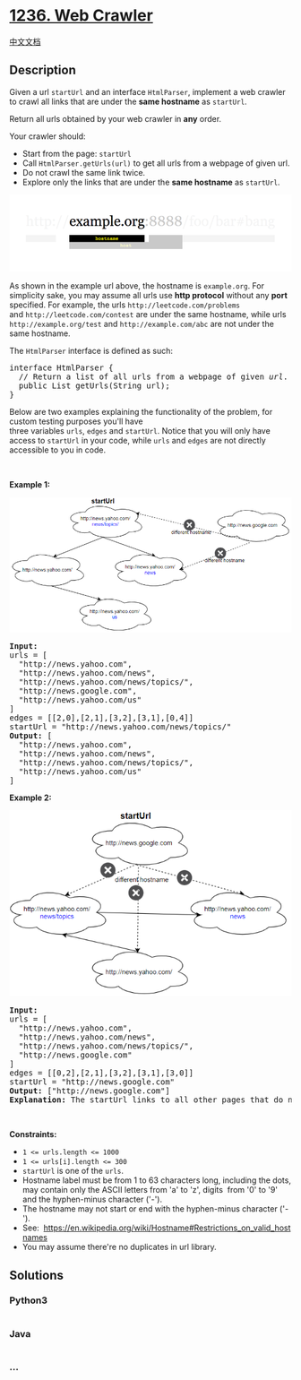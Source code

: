 # [1236. Web Crawler](https://leetcode.com/problems/web-crawler)

[中文文档](/solution/1200-1299/1236.Web%20Crawler/README.md)

## Description

<p>Given a url <code>startUrl</code> and an interface <code>HtmlParser</code>, implement a web crawler to crawl all links that are under the <strong>same hostname</strong> as <code>startUrl</code>. </p>

<p>Return all urls obtained by your web crawler in <strong>any</strong> order.</p>

<p>Your crawler should:</p>

<ul>
	<li>Start from the page: <code>startUrl</code></li>
	<li>Call <code>HtmlParser.getUrls(url)</code> to get all urls from a webpage of given url.</li>
	<li>Do not crawl the same link twice.</li>
	<li>Explore only the links that are under the <strong>same hostname</strong> as <code>startUrl</code>.</li>
</ul>

![](./images/urlhostname.png)

<p>As shown in the example url above, the hostname is <code>example.org</code>. For simplicity sake, you may assume all urls use <strong>http protocol</strong> without any <strong>port</strong> specified. For example, the urls <code>http://leetcode.com/problems</code> and <code>http://leetcode.com/contest</code> are under the same hostname, while urls <code>http://example.org/test</code> and <code>http://example.com/abc</code> are not under the same hostname.</p>

<p>The <code>HtmlParser</code> interface is defined as such: </p>

<pre>
interface HtmlParser {
  // Return a list of all urls from a webpage of given <em>url</em>.
  public List<String> getUrls(String url);
}</pre>

<p>Below are two examples explaining the functionality of the problem, for custom testing purposes you'll have three variables <code data-stringify-type="code">urls</code>, <code data-stringify-type="code">edges</code> and <code data-stringify-type="code">startUrl</code>. Notice that you will only have access to <code data-stringify-type="code">startUrl</code> in your code, while <code data-stringify-type="code">urls</code> and <code data-stringify-type="code">edges</code> are not directly accessible to you in code.</p>

<p> </p>
<p><strong>Example 1:</strong></p>

![](./images/sample_2_1497.png)

<pre>
<strong>Input:
</strong>urls = [
  "http://news.yahoo.com",
  "http://news.yahoo.com/news",
  "http://news.yahoo.com/news/topics/",
  "http://news.google.com",
  "http://news.yahoo.com/us"
]
edges = [[2,0],[2,1],[3,2],[3,1],[0,4]]
startUrl = "http://news.yahoo.com/news/topics/"
<strong>Output:</strong> [
  "http://news.yahoo.com",
  "http://news.yahoo.com/news",
  "http://news.yahoo.com/news/topics/",
  "http://news.yahoo.com/us"
]
</pre>

<p><strong>Example 2:</strong></p>

![](./images/sample_3_1497.png)

<pre>
<strong>Input:</strong> 
urls = [
  "http://news.yahoo.com",
  "http://news.yahoo.com/news",
  "http://news.yahoo.com/news/topics/",
  "http://news.google.com"
]
edges = [[0,2],[2,1],[3,2],[3,1],[3,0]]
startUrl = "http://news.google.com"
<strong>Output:</strong> ["http://news.google.com"]
<strong>Explanation: </strong>The startUrl links to all other pages that do not share the same hostname.</pre>

<p> </p>
<p><strong>Constraints:</strong></p>

<ul>
	<li><code>1 <= urls.length <= 1000</code></li>
	<li><code>1 <= urls[i].length <= 300</code></li>
	<li><code>startUrl</code> is one of the <code>urls</code>.</li>
	<li>Hostname label must be from 1 to 63 characters long, including the dots, may contain only the ASCII letters from 'a' to 'z', digits  from '0' to '9' and the hyphen-minus character ('-').</li>
	<li>The hostname may not start or end with the hyphen-minus character ('-'). </li>
	<li>See:  <a href="https://en.wikipedia.org/wiki/Hostname#Restrictions_on_valid_hostnames">https://en.wikipedia.org/wiki/Hostname#Restrictions_on_valid_hostnames</a></li>
	<li>You may assume there're no duplicates in url library.</li>
</ul>

## Solutions

<!-- tabs:start -->

### **Python3**

```python

```

### **Java**

```java

```

### **...**

```

```

<!-- tabs:end -->
